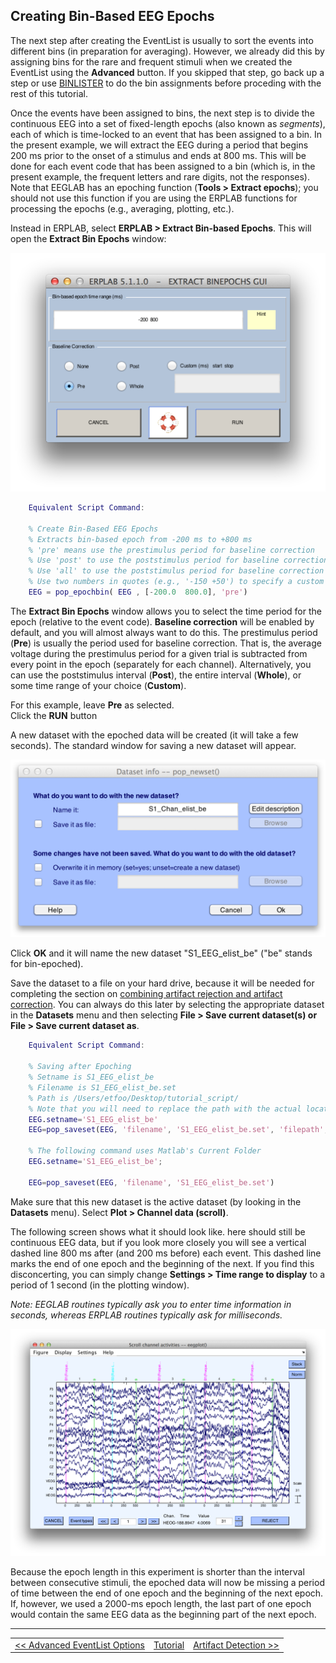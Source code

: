 ## Creating Bin-Based EEG Epochs
The next step after creating the EventList is usually to sort the events into different bins (in preparation for averaging).  However, we already did this by assigning bins for the rare and frequent stimuli when we created the EventList using the **Advanced** button. If you skipped that step, go back up a step or use [BINLISTER](./Assigning-Events-to-Bins-with-BINLISTER:-Tutorial) to do the bin assignments before proceding with the rest of this tutorial.

Once the events have been assigned to bins, the next step is to divide the continuous EEG into a set of fixed-length epochs (also known as _segments_), each of which is time-locked to an event that has been assigned to a bin.  In the present example, we will extract the EEG during a period that begins 200 ms prior to the onset of a stimulus and ends at 800 ms.  This will be done for each event code that has been assigned to a bin (which is, in the present example, the frequent letters and rare digits, not the responses).  Note that EEGLAB has an epoching function (**Tools > Extract epochs**); you should not use this function if you are using the ERPLAB functions for processing the epochs (e.g., averaging, plotting, etc.).

Instead in ERPLAB, select **ERPLAB > Extract Bin-based Epochs**. This will open the **Extract Bin Epochs** window:

![GUI](./images/Tutorial/Tutorial_Creating-Bin-Based-EEG-Epochs_1.png)

```Matlab
    Equivalent Script Command:

    % Create Bin-Based EEG Epochs
    % Extracts bin-based epoch from -200 ms to +800 ms
    % 'pre' means use the prestimulus period for baseline correction
    % Use 'post' to use the poststimulus period for baseline correction
    % Use 'all' to use the poststimulus period for baseline correction
    % Use two numbers in quotes (e.g., '-150 +50') to specify a custom interval for baseline correction
    EEG = pop_epochbin( EEG , [-200.0  800.0], 'pre')
```

The **Extract Bin Epochs** window allows you to select the time period for the epoch (relative to the event code).  **Baseline correction** will be enabled by default, and you will almost always want to do this.  The prestimulus period (**Pre**) is usually the period used for baseline correction.  That is, the average voltage during the prestimulus period for a given trial is subtracted from every point in the epoch (separately for each channel).  Alternatively, you can use the poststimulus interval (**Post**), the entire interval (**Whole**), or some time range of your choice (**Custom**).  

For this example, leave **Pre** as selected.  
Click the **RUN** button  

A new dataset with the epoched data will be created (it will take a few seconds).  The standard window for saving a new dataset will appear.

![GUI](./images/Tutorial/Tutorial_Creating-Bin-Based-EEG-Epochs_2.png)

Click **OK** and it will name the new dataset "S1_EEG_elist_be" ("be" stands for bin-epoched).  

  Save the dataset to a file on your hard drive, because it will be needed for completing the section on   [combining artifact rejection and artifact correction](./Exporting-and-Importing-EventLists-to-Combine-Artifact-Rejection-and-Artifact-Correction).  You can always do this later by selecting the appropriate dataset in the **Datasets** menu and then selecting **File > Save current dataset(s) or File > Save current dataset as**.

```Matlab
    Equivalent Script Command:

    % Saving after Epoching
    % Setname is S1_EEG_elist_be
    % Filename is S1_EEG_elist_be.set
    % Path is /Users/etfoo/Desktop/tutorial_script/
    % Note that you will need to replace the path with the actual location in your file system
    EEG.setname='S1_EEG_elist_be'
    EEG=pop_saveset(EEG, 'filename', 'S1_EEG_elist_be.set', 'filepath', '/Users/etfoo/Desktop/tutorial_script/');

    % The following command uses Matlab's Current Folder
    EEG.setname='S1_EEG_elist_be';

    EEG=pop_saveset(EEG, 'filename', 'S1_EEG_elist_be.set')  
```

Make sure that this new dataset is the active dataset (by looking in the **Datasets** menu).
Select **Plot > Channel data (scroll)**.

The following screen shows what it should look like.  here should still be continuous EEG data, but if you look more closely you will see a vertical dashed line 800 ms after (and 200 ms before) each event.  This dashed line marks the end of one epoch and the beginning of the next.  If you find this disconcerting, you can simply change **Settings > Time range to display** to a period of 1 second (in the plotting window).

_Note: EEGLAB routines typically ask you to enter time information in seconds, whereas ERPLAB routines typically ask for milliseconds._  

![GUI](./images/Tutorial/Tutorial_Creating-Bin-Based-EEG-Epochs_3.png)

Because the epoch length in this experiment is shorter than the interval between consecutive stimuli, the epoched data will now be missing a period of time between the end of one epoch and the beginning of the next epoch.  If, however, we used a 2000-ms epoch length, the last part of one epoch would contain the same EEG data as the beginning part of the next epoch.

----
<table style="width:100%">
  <tr>
    <td><a href="./Advanced-EventList-Options"> << Advanced EventList Options </a></td>
    <td><a href="./Tutorial"> Tutorial</a></td>
    <td><a href="./Artifact-Detection">  Artifact Detection >>  </a></td>
  </tr>
</table>

